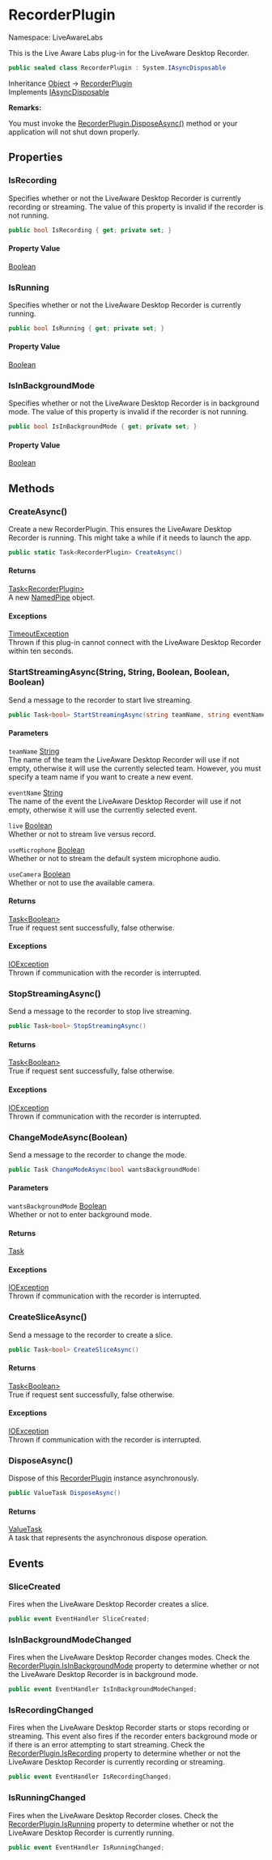 # RecorderPlugin

Namespace: LiveAwareLabs

This is the Live Aware Labs plug-in for the LiveAware Desktop Recorder.

```csharp
public sealed class RecorderPlugin : System.IAsyncDisposable
```

Inheritance [Object](https://docs.microsoft.com/en-us/dotnet/api/system.object) → [RecorderPlugin](./liveawarelabs.recorderplugin.md)<br>
Implements [IAsyncDisposable](https://docs.microsoft.com/en-us/dotnet/api/system.iasyncdisposable)

**Remarks:**

You must invoke the [RecorderPlugin.DisposeAsync()](./liveawarelabs.recorderplugin.md#disposeasync) method or your application will not shut down properly.

## Properties

### **IsRecording**

Specifies whether or not the LiveAware Desktop Recorder is currently recording or streaming. The value of this property is
 invalid if the recorder is not running.

```csharp
public bool IsRecording { get; private set; }
```

#### Property Value

[Boolean](https://docs.microsoft.com/en-us/dotnet/api/system.boolean)<br>

### **IsRunning**

Specifies whether or not the LiveAware Desktop Recorder is currently running.

```csharp
public bool IsRunning { get; private set; }
```

#### Property Value

[Boolean](https://docs.microsoft.com/en-us/dotnet/api/system.boolean)<br>

### **IsInBackgroundMode**

Specifies whether or not the LiveAware Desktop Recorder is in background mode. The value of this property is invalid if
 the recorder is not running.

```csharp
public bool IsInBackgroundMode { get; private set; }
```

#### Property Value

[Boolean](https://docs.microsoft.com/en-us/dotnet/api/system.boolean)<br>

## Methods

### **CreateAsync()**

Create a new RecorderPlugin. This ensures the LiveAware Desktop Recorder is running. This might take a while if it needs
 to launch the app.

```csharp
public static Task<RecorderPlugin> CreateAsync()
```

#### Returns

[Task&lt;RecorderPlugin&gt;](https://docs.microsoft.com/en-us/dotnet/api/system.threading.tasks.task-1)<br>
A new [NamedPipe](./liveawarelabs.namedpipe.md) object.

#### Exceptions

[TimeoutException](https://docs.microsoft.com/en-us/dotnet/api/system.timeoutexception)<br>
Thrown if this plug-in cannot connect with the LiveAware Desktop Recorder within ten seconds.

### **StartStreamingAsync(String, String, Boolean, Boolean, Boolean)**

Send a message to the recorder to start live streaming.

```csharp
public Task<bool> StartStreamingAsync(string teamName, string eventName, bool live, bool useMicrophone, bool useCamera)
```

#### Parameters

`teamName` [String](https://docs.microsoft.com/en-us/dotnet/api/system.string)<br>
The name of the team the LiveAware Desktop Recorder will use if not empty, otherwise it will use the
 currently selected team. However, you must specify a team name if you want to create a new event.

`eventName` [String](https://docs.microsoft.com/en-us/dotnet/api/system.string)<br>
The name of the event the LiveAware Desktop Recorder will use if not empty, otherwise it will use
 the currently selected event.

`live` [Boolean](https://docs.microsoft.com/en-us/dotnet/api/system.boolean)<br>
Whether or not to stream live versus record.

`useMicrophone` [Boolean](https://docs.microsoft.com/en-us/dotnet/api/system.boolean)<br>
Whether or not to stream the default system microphone audio.

`useCamera` [Boolean](https://docs.microsoft.com/en-us/dotnet/api/system.boolean)<br>
Whether or not to use the available camera.

#### Returns

[Task&lt;Boolean&gt;](https://docs.microsoft.com/en-us/dotnet/api/system.threading.tasks.task-1)<br>
True if request sent successfully, false otherwise.

#### Exceptions

[IOException](https://docs.microsoft.com/en-us/dotnet/api/system.io.ioexception)<br>
Thrown if communication with the recorder is interrupted.

### **StopStreamingAsync()**

Send a message to the recorder to stop live streaming.

```csharp
public Task<bool> StopStreamingAsync()
```

#### Returns

[Task&lt;Boolean&gt;](https://docs.microsoft.com/en-us/dotnet/api/system.threading.tasks.task-1)<br>
True if request sent successfully, false otherwise.

#### Exceptions

[IOException](https://docs.microsoft.com/en-us/dotnet/api/system.io.ioexception)<br>
Thrown if communication with the recorder is interrupted.

### **ChangeModeAsync(Boolean)**

Send a message to the recorder to change the mode.

```csharp
public Task ChangeModeAsync(bool wantsBackgroundMode)
```

#### Parameters

`wantsBackgroundMode` [Boolean](https://docs.microsoft.com/en-us/dotnet/api/system.boolean)<br>
Whether or not to enter background mode.

#### Returns

[Task](https://docs.microsoft.com/en-us/dotnet/api/system.threading.tasks.task)<br>

#### Exceptions

[IOException](https://docs.microsoft.com/en-us/dotnet/api/system.io.ioexception)<br>
Thrown if communication with the recorder is interrupted.

### **CreateSliceAsync()**

Send a message to the recorder to create a slice.

```csharp
public Task<bool> CreateSliceAsync()
```

#### Returns

[Task&lt;Boolean&gt;](https://docs.microsoft.com/en-us/dotnet/api/system.threading.tasks.task-1)<br>
True if request sent successfully, false otherwise.

#### Exceptions

[IOException](https://docs.microsoft.com/en-us/dotnet/api/system.io.ioexception)<br>
Thrown if communication with the recorder is interrupted.

### **DisposeAsync()**

Dispose of this [RecorderPlugin](./liveawarelabs.recorderplugin.md) instance asynchronously.

```csharp
public ValueTask DisposeAsync()
```

#### Returns

[ValueTask](https://docs.microsoft.com/en-us/dotnet/api/system.threading.tasks.valuetask)<br>
A task that represents the asynchronous dispose operation.

## Events

### **SliceCreated**

Fires when the LiveAware Desktop Recorder creates a slice.

```csharp
public event EventHandler SliceCreated;
```

### **IsInBackgroundModeChanged**

Fires when the LiveAware Desktop Recorder changes modes. Check the [RecorderPlugin.IsInBackgroundMode](./liveawarelabs.recorderplugin.md#isinbackgroundmode)
 property to determine whether or not the LiveAware Desktop Recorder is in background mode.

```csharp
public event EventHandler IsInBackgroundModeChanged;
```

### **IsRecordingChanged**

Fires when the LiveAware Desktop Recorder starts or stops recording or streaming. This event also fires if the recorder
 enters background mode or if there is an error attempting to start streaming. Check the [RecorderPlugin.IsRecording](./liveawarelabs.recorderplugin.md#isrecording) property
 to determine whether or not the LiveAware Desktop Recorder is currently recording or streaming.

```csharp
public event EventHandler IsRecordingChanged;
```

### **IsRunningChanged**

Fires when the LiveAware Desktop Recorder closes. Check the [RecorderPlugin.IsRunning](./liveawarelabs.recorderplugin.md#isrunning)
 property to determine whether or not the LiveAware Desktop Recorder is currently running.

```csharp
public event EventHandler IsRunningChanged;
```

